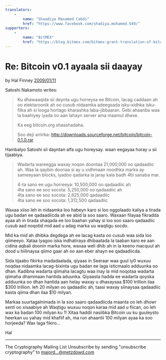 ```yaml
---
translators: 
    - 
        name: "Shaadiya Maxamed Cabdi"
        href: "https://www.facebook.com/shadiya.mohamed.549/"
supporters: 
    - 
        name: "BitMEX"
        href: "https://blog.bitmex.com/bitmex-grant-translation-of-bitcoin-content-into-african-languages/"
---
```

# Re: Bitcoin v0.1 ayaala sii daayay

by Hal Finney [2009/01/11](https://web.archive.org/web/20190712071421/https://www.mail-archive.com/cryptography@metzdowd.com/msg10152.html)

<LanguageDropdown/>

Satoshi Nakamoto writes:

> Ku dhawaaqida sii deynta ugu horreysa ee Bitcoin, lacag caddaan ah oo elektaroonik ah oo cusub
> nidaamka adeegsada isku-xidhka isku-filka ah si looga hortago kharashka laba-jibbaaran.
> Gebi ahaanba waa la baahiyey iyada oo aan lahayn server ama maamul dhexe.
>
> Ka eeg bitcoin.org shaashadaha.
>
> Soo deji xiriirka:
> http://downloads.sourceforge.net/bitcoin/bitcoin-0.1.0.rar


Hambalyo Satoshi sii dayntan alfa ugu horeysay. waan eegayaa
horay u sii tijaabiya.

> Wadarta wareegga waxay noqon doontaa 21,000,000 oo qadaadiic ah. Waa la qaybin doonaa
> si ay u xidhmaan noodhka marka ay sameeyaan blocks, iyadoo qadarka la jaray kala badh
> 4tii sanaba mar.
>
> 4-ta sano ee ugu horreeya: 10,500,000 oo qadaadiic ah  
> 4ta sano ee soo socota: 5,250,000 oo qadaadiic ah  
> 4ta sano ee soo socota: 2,625,000 qadaadiic  
> 4ta sano ee soo socota: 1,312,500 qadaadiic  

Waxaa xiiso leh in nidaamka loo habeyn karo si loo oggolaado kaliya a
tirada ugu badan ee qadaadiicda ah ee abid la soo saaro. Waxaan filayaa
fikradda ayaa ah in tirada shaqada ee loo baahan yahay si loo soo saaro qadaadiic cusub aad noqotid mid aad u adag marka uu waqtigu socdo.

Mid ka mid ah dhibka degdega ah ee lacag kasta oo cusub waa sida loo qiimeeyo. Xataa
Iyagoo iska indhatiraya dhibaatada la taaban karo ee aan cidina aqbali doonin
marka hore, waxaa weli dhib ah in la keeno macquul ah
dood u hiilinaysa qiimo gaar ah oo aan eber ahayn ee qadaadiicda.

Sida tijaabo fikirka madadaalada, qiyaas in Seeraar waa guul iy0
wuxuu noqdaa nidaamka lacag-bixinta ugu badan ee laga isticmaalo adduunka oo dhan. Kadibna
wadarta qiimaha lacagtu waa inay la mid noqotaa wadarta qiimaha dhammaan
hantida aduunka. Qiyaasta hadda ee wadarta qoyska adduunka oo dhan
hantida aan helay waxay u dhaxaysaa $100 trillion ilaa $300 trillion. leh
20 milyan oo qadaadiic ah, taasi waxay siinaysaa qadaadiic kasta qiima dhan ilaa $10 milyan.

Markaa suurtagalnimada in la soo saaro qadaadiicda maanta oo leh dhowr senti oo xisaabiye ah
Waqtigu wuxuu noqon karaa mid aad u fiican, oo leh wax ka badan 100 milyan
ku 1! Xitaa haddii nasiibka Bitcoin uu ku guuleysto heerkan uu yahay mid khafiif ah,
ma run ahaantii 100 milyan ayaa ka soo horjeeda? Wax laga fikiro...

Hal

---------------------------------------------------------------------
The Cryptography Mailing List
Unsubscribe by sending "unsubscribe cryptography" to majord...@metzdowd.com

